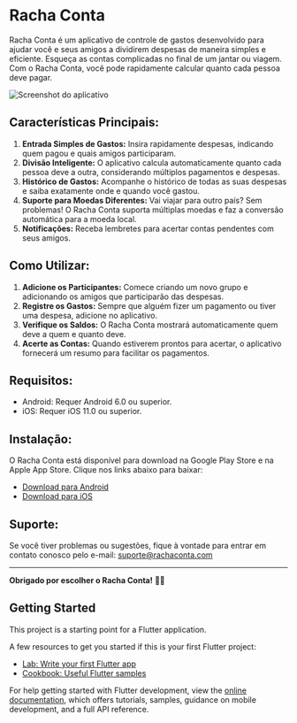 # Racha Conta

Racha Conta é um aplicativo de controle de gastos desenvolvido para ajudar você e seus amigos a dividirem despesas de maneira simples e eficiente. Esqueça as contas complicadas no final de um jantar ou viagem. Com o Racha Conta, você pode rapidamente calcular quanto cada pessoa deve pagar.

![Screenshot do aplicativo](url-da-imagem-screenshot.jpg)

## Características Principais:

1. **Entrada Simples de Gastos:** Insira rapidamente despesas, indicando quem pagou e quais amigos participaram.
2. **Divisão Inteligente:** O aplicativo calcula automaticamente quanto cada pessoa deve a outra, considerando múltiplos pagamentos e despesas.
3. **Histórico de Gastos:** Acompanhe o histórico de todas as suas despesas e saiba exatamente onde e quando você gastou.
4. **Suporte para Moedas Diferentes:** Vai viajar para outro país? Sem problemas! O Racha Conta suporta múltiplas moedas e faz a conversão automática para a moeda local.
5. **Notificações:** Receba lembretes para acertar contas pendentes com seus amigos.

## Como Utilizar:

1. **Adicione os Participantes:** Comece criando um novo grupo e adicionando os amigos que participarão das despesas.
2. **Registre os Gastos:** Sempre que alguém fizer um pagamento ou tiver uma despesa, adicione no aplicativo.
3. **Verifique os Saldos:** O Racha Conta mostrará automaticamente quem deve a quem e quanto deve.
4. **Acerte as Contas:** Quando estiverem prontos para acertar, o aplicativo fornecerá um resumo para facilitar os pagamentos.

## Requisitos:

- Android: Requer Android 6.0 ou superior.
- iOS: Requer iOS 11.0 ou superior.

## Instalação:

O Racha Conta está disponível para download na Google Play Store e na Apple App Store. Clique nos links abaixo para baixar:

- [Download para Android](url-da-google-play-store)
- [Download para iOS](url-da-apple-app-store)

## Suporte:

Se você tiver problemas ou sugestões, fique à vontade para entrar em contato conosco pelo e-mail: [suporte@rachaconta.com](mailto:suporte@rachaconta.com)

---

**Obrigado por escolher o Racha Conta!** 🎉🎉



## Getting Started

This project is a starting point for a Flutter application.

A few resources to get you started if this is your first Flutter project:

- [Lab: Write your first Flutter app](https://docs.flutter.dev/get-started/codelab)
- [Cookbook: Useful Flutter samples](https://docs.flutter.dev/cookbook)

For help getting started with Flutter development, view the
[online documentation](https://docs.flutter.dev/), which offers tutorials,
samples, guidance on mobile development, and a full API reference.
